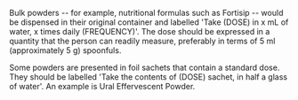 Bulk powders -- for example, nutritional formulas such as Fortisip -- would be dispensed in their original container and labelled 'Take (DOSE) in x mL of water, x times daily (FREQUENCY)'. The dose should be expressed in a quantity that the person can readily measure, preferably in terms of 5 ml (approximately 5 g) spoonfuls.

Some powders are presented in foil sachets that contain a standard dose. They should be labelled 'Take the contents of (DOSE) sachet, in half a glass of water'. An example is Ural Effervescent Powder.
